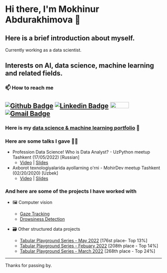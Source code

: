 # Hi there, I'm Mokhinur Abdurakhimova 👋

## Here is a brief introduction about myself.

Currently working as a data scientist.

Interests on AI, data science, machine learning and related fields.
---


### 📫 How to reach me 
[![Github Badge](https://img.shields.io/badge/-Github-000?style=flat-square&logo=Github&logoColor=white)](https://github.com/mokhinurabdurakhimova)
[![Linkedin Badge](https://img.shields.io/badge/-LinkedIn-blue?style=flat-square&logo=Linkedin&logoColor=white)](https://www.linkedin.com/in/mokhinur-abdurakhimova-9256b720a)
<a href="https://www.kaggle.com/mohinurabdurahimova">
  <img src="https://www.dataapplab.com/wp-content/uploads/2017/06/kaggle-logo-gray-300.png" width="60px" height="20px">
</a>
[![Gmail Badge](https://img.shields.io/badge/-Gmail-c14438?style=flat-square&logo=Gmail&logoColor=white)](mailto:mokhinurabdurakhimova@gmail.com)
---
### Here is my [data science & machine learning portfolio](https://www.kaggle.com/mohinurabdurahimova/code) :robot:

### Here are some talks I gave :teacher:
- Profession Data Science! Who is Data Analyst? - UzPython meetup Tashkent (17/05/2022) [Russian]
  - [Video](https://youtu.be/bkWrI_3Wskg) | [Slides](https://docs.google.com/presentation/d/13_OmhWulFWDraWAdJZ5MVGULOcPTSQdo/edit?usp=sharing&ouid=108562133823348472507&rtpof=&sd=true)
- Axborot texnologiyalarida ayollarning o'rni - MohirDev meetup Tashkent (02/20/2020) [Uzbek]
  - [Video](https://youtu.be/KZQw2pwBepI) | [Slides](https://docs.google.com/presentation/d/1riVGVqPp_g2ZTkib0MRxjKzdCiQ9SR1y1yUk6UanVMo/edit?usp=sharing)



### And here are some of the projects I have worked with

- :framed_picture: Computer vision
  - [Gaze Tracking](https://github.com/mokhinurabdurakhimova/Gaze_Tracking) 
  - [Drowsiness Detection](https://github.com/mokhinurabdurakhimova/Drowsiness-Detection) 
  
- :card_file_box: Other structured data projects
  - [Tabular Playground Series - May 2022](https://www.kaggle.com/competitions/tabular-playground-series-may-2022/overview/evaluation) [176st place- Top 13%]
  - [Tabular Playground Series - Febuary 2022](https://www.kaggle.com/competitions/tabular-playground-series-feb-2022) [208th place - Top 14%]
  - [Tabular Playground Series - March 2022](https://www.kaggle.com/competitions/tabular-playground-series-mar-2022) [268th place - Top 24%]
---
Thanks for passing by.
